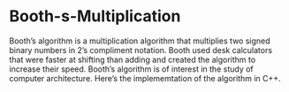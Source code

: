# Booth-s-Multiplication
Booth’s algorithm is a multiplication algorithm that multiplies two signed binary numbers in 2’s compliment notation.
Booth used desk calculators that were faster at shifting than adding and created the algorithm to increase their speed. 
Booth’s algorithm is of interest in the study of computer architecture. Here’s the implememtation of the algorithm in C++.

